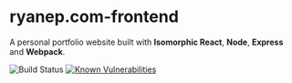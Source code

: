 # ryanep.com-frontend

A personal portfolio website built with **Isomorphic React**, **Node**, **Express** and **Webpack**.

![Build Status](https://img.shields.io/circleci/project/github/ryanep/ryanep.com-frontend.svg)
[![Known Vulnerabilities](https://snyk.io/test/github/ryanep/ryanep.com-frontend/badge.svg)](https://snyk.io/test/github/ryanep/ryanep.com-frontend)